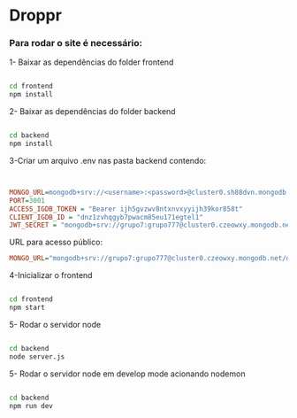 <h1>Droppr</h1>

<h3>Para rodar o site é necessário:</h3>

<p>1- Baixar as dependências do folder frontend</p>

```bash

cd frontend
npm install
```

<p>2- Baixar as dependências do folder backend</p>

```bash

cd backend
npm install
```

<p>3-Criar um arquivo .env nas pasta backend contendo: </p>

```ini


MONGO_URL=mongodb+srv://<username>:<password>@cluster0.sh88dvn.mongodb.net/?retryWrites=true&w=majority
PORT=3001
ACCESS_IGDB_TOKEN = "Bearer ijh5gvzwv8ntxnvxyyijh39kor858t"
CLIENT_IGDB_ID = "dnz1zvhqgyb7pwacm85eu171egtel1"
JWT_SECRET = "mongodb+srv://grupo7:grupo777@cluster0.czeowxy.mongodb.net/drpper-node"

```

<p> URL para acesso público:

```ini
MONGO_URL="mongodb+srv://grupo7:grupo777@cluster0.czeowxy.mongodb.net/drpper-node"
```

<p>4-Inicializar o frontend</p>

```bash

cd frontend
npm start
```

<P>5- Rodar o servidor node</p>

```bash

cd backend
node server.js
```

<P>5- Rodar o servidor node em develop mode acionando nodemon</p>

```bash

cd backend
npm run dev
```
